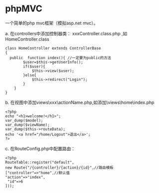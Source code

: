 # phpMVC
一个简单的php mvc框架（模拟asp.net mvc）。

a. 在controllers中添加控制器类： xxxController.class.php ,如HomeController.class
```
class HomeController extends ControllerBase
{
  public  function index(){ //一定要为public的方法
	    $user=$this->getUserInfo();
	    if($user){
	    	$this->view($user);
	    }else{
	    	$this->redirect("Login");
	    }
	}	
}
```

b. 在视图中添加views\xxx\actionName.php,如添加\views\home\index.php
```
<?php
echo "<h1>welcome!</h1>";
var_dump($model);
var_dump($viewName);
var_dump($this->routeData);
echo '<a href="/home/Logout">退出</a>';
?>
```

c. 在RouteConfig.php中配置路由：
```
<?php
RouteTable::register("default",
new Route("/{controller}/{action}/{id}",//路由模板
["controller"=>"home",//默认值
"action"=>"index",
 "id"=>6
]));
```
